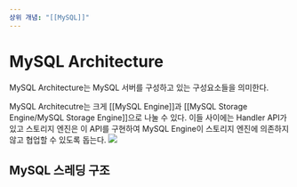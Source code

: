 ```yaml
---
상위 개념: "[[MySQL]]"
---
```

# MySQL Architecture
MySQL Architecture는 MySQL 서버를 구성하고 있는 구성요소들을 의미한다.

MySQL Architecutre는 크게 [[MySQL Engine]]과 [[MySQL Storage Engine/MySQL Storage Engine]]으로 나눌 수 있다. 이들 사이에는 Handler API가 있고 스토리지 엔진은 이 API를 구현하여 MySQL Engine이 스토리지 엔진에 의존하지 않고 협업할 수 있도록 돕는다.
![](https://i.imgur.com/MufSN5D.png)

## MySQL 스레딩 구조
